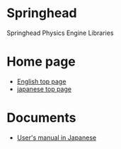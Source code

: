 # Springhead
Springhead Physics Engine Libraries

# Home page
- [English top page](http://springhead.info/wiki/index.php?top%28en%29)
- [japanese top page](http://springhead.info/wiki/)
# Documents
- [User's manual in Japanese]()
